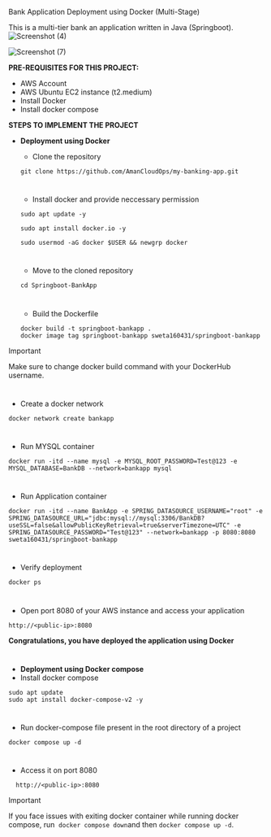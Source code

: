 Bank Application Deployment using Docker (Multi-Stage)

This is a multi-tier bank an application written in Java (Springboot).
![Screenshot (4)](https://github.com/user-attachments/assets/59f549f4-9eee-4ab1-9570-be29a9bbed96)

![Screenshot (7)](https://github.com/user-attachments/assets/8da5de17-329b-4d15-93fc-e5178d6cd3be)

**PRE-REQUISITES FOR THIS PROJECT:**

- AWS Account
- AWS Ubuntu EC2 instance (t2.medium)
- Install Docker
- Install docker compose

**STEPS TO IMPLEMENT THE PROJECT**

- **Deployment using Docker**
    - Clone the repository
    
    ```
    git clone https://github.com/AmanCloudOps/my-banking-app.git
    ```
    
    # 
    
    - Install docker and provide neccessary permission
    
    ```
    sudo apt update -y
    
    sudo apt install docker.io -y
    
    sudo usermod -aG docker $USER && newgrp docker
    ```
    
    # 
    
    - Move to the cloned repository
    
    ```
    cd Springboot-BankApp
    ```
    
    # 
    
    - Build the Dockerfile
    
    ```
    docker build -t springboot-bankapp .
    docker image tag springboot-bankapp sweta160431/springboot-bankapp
    ```
    

Important

Make sure to change docker build command with your DockerHub username.

# 

- Create a docker network

```
docker network create bankapp
```

# 

- Run MYSQL container

```
docker run -itd --name mysql -e MYSQL_ROOT_PASSWORD=Test@123 -e MYSQL_DATABASE=BankDB --network=bankapp mysql
```

# 

- Run Application container

```
docker run -itd --name BankApp -e SPRING_DATASOURCE_USERNAME="root" -e SPRING_DATASOURCE_URL="jdbc:mysql://mysql:3306/BankDB?useSSL=false&allowPublicKeyRetrieval=true&serverTimezone=UTC" -e SPRING_DATASOURCE_PASSWORD="Test@123" --network=bankapp -p 8080:8080 sweta160431/springboot-bankapp
```

# 

- Verify deployment

```
docker ps
```

# 

- Open port 8080 of your AWS instance and access your application

```
http://<public-ip>:8080
```

**Congratulations, you have deployed the application using Docker**

# 

- **Deployment using Docker compose**
- Install docker compose

```
sudo apt update
sudo apt install docker-compose-v2 -y
```

# 

- Run docker-compose file present in the root directory of a project

```
docker compose up -d
```

# 

- Access it on port 8080

```
  http://<public-ip>:8080
```

Important

If you face issues with exiting docker container while running docker compose, run  `docker compose down`and then `docker compose up -d`.
